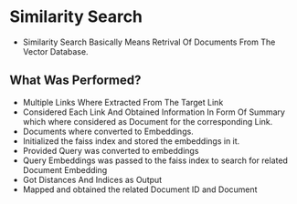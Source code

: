 # Similarity Search
- Similarity Search Basically Means Retrival Of Documents From The Vector Database.

## What Was Performed?
- Multiple Links Where Extracted From The Target Link
- Considered Each Link And Obtained Information In Form Of Summary which where considered as Document for the corresponding Link.
- Documents where converted to Embeddings.
- Initialized the faiss index and stored the embeddings in it.
- Provided Query was converted to embeddings
- Query Embeddings was passed to the faiss index to search for related Document Embedding
- Got Distances And Indices as Output 
- Mapped and obtained the related Document ID and Document    

